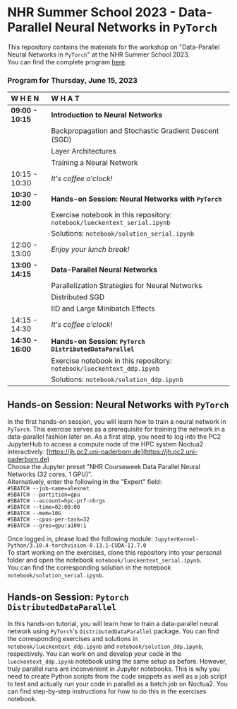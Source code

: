 # NHR Summer School 2023 - Data-Parallel Neural Networks in `PyTorch`
This repository contains the materials for the workshop on "Data-Parallel Neural Networks in `PyTorch`" at the NHR Summer School 2023.  
You can find the complete program [here](https://moodle.nhr.fau.de/course/view.php?id=117).

### Program for Thursday, June 15, 2023

| W H E N           | W H A T                                                 |
| :-----------------| :------------------------------------------------------ |
| **09:00 - 10:15** | **Introduction to Neural Networks**                     |  
|                   | Backpropagation and Stochastic Gradient Descent (SGD)   |  
|                   | Layer Architectures                                     |  
|                   | Training a Neural Network                               |  
| 10:15 - 10:30     | *It's coffee o'clock!*                                  |
| **10:30 - 12:00** | **Hands-on Session: Neural Networks with `PyTorch`**    |  
|                   | Exercise notebook in this repository: `notebook/lueckentext_serial.ipynb`  |
|                   | Solutions: `notebook/solution_serial.ipynb`     |
| 12:00 - 13:00     | *Enjoy your lunch break!*                               |  
| **13:00 - 14:15** | **Data-Parallel Neural Networks**                       |  
|                   | Parallelization Strategies for Neural Networks          |  
|                   | Distributed SGD                                         |  
|                   | IID and Large Minibatch Effects                         |  
|   14:15 - 14:30   | *It's coffee o'clock!*                                  |
| **14:30 - 16:00** | **Hands-on Session: `PyTorch DistributedDataParallel`** |
|                   | Exercise notebook in this repository: `notebook/lueckentext_ddp.ipynb`  |
|                   | Solutions: `notebook/solution_ddp.ipynb`  |

## Hands-on Session: Neural Networks with `PyTorch`
In the first hands-on session, you will learn how to train a neural network in `PyTorch`. This exercise serves as a prerequisite for training the network in a data-parallel fashion later on. 
As a first step, you need to log into the PC2 JupyterHub to access a compute node of the HPC system Noctua2 interactively: [https://jh.pc2.uni-paderborn.de](https://jh.pc2.uni-paderborn.de)  
Choose the Jupyter preset "NHR Courseweek Data Parallel Neural Networks (32 cores, 1 GPU)".  
Alternatively, enter the following in the "Expert" field:  
`#SBATCH --job-name=alexnet`  
`#SBATCH --partition=gpu`  
`#SBATCH --account=hpc-prf-nhrgs`  
`#SBATCH --time=02:00:00`  
`#SBATCH --mem=10G`  
`#SBATCH --cpus-per-task=32`  
`#SBATCH --gres=gpu:a100:1`  

Once logged in, please load the following module: `JupyterKernel-Python/3.10.4-torchvision-0.13.1-CUDA-11.7.0`  
To start working on the exercises, clone this repository into your personal folder and open the notebook `notebook/lueckentext_serial.ipynb`.  
You can find the corresponding solution in the notebook `notebook/solution_serial.ipynb`.

## Hands-on Session: `Pytorch DistributedDataParallel`
In this hands-on tutorial, you will learn how to train a data-parallel neural network using `PyTorch`'s `DistributedDataParallel` package. 
You can find the corresponding exercises and solutions in `notebook/lueckentext_ddp.ipynb` and `notebook/solution_ddp.ipynb`, respectively. 
You can work on and develop your code in the `lueckentext_ddp.ipynb` notebook using the same setup as before. However, truly parallel runs are inconvenient in Jupyter notebooks. This is why you need to create Python scripts from the code snippets as well as a job script to test and actually run your code in parallel as a batch job on Noctua2. You can find step-by-step instructions for how to do this in the exercises notebook.
